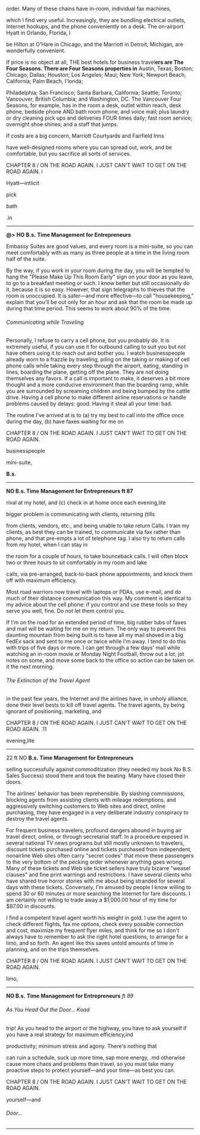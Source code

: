 order. Many of these chains have in-room, individual fax machines,

which I find very useful. Increasingly, they are bundling
electrical outlets, Internet hookups, and the phone conveniently on a desk. The on-airport Hyatt in Orlando, Florida, l

be Hilton at O'Hare in Chicago, and the Marriott in Detroit,
Michigan, are wonderfully convenient.

If price is no object at all, THE best hotels for business travel**ers are The Four Seasons. There are Four Seasons properties in**
Austin, Texas; Boston; Chicago; Dallas; Houston; Los Angeles;
Maui; New York; Newport Beach, California; Palm Beach, I'lorida;

Philadelphia; San Francisco; Santa Barbara, California;
Seattle; Toronto; Vancouver, British Columbia; and Washington,
DC. The Vancouver Four Seasons, for example, has in the room a
desk, outlet within reach, desk phone, bedside phone AND bath­
room phone, and voice mail; plus laundry or dry cleaning pick­
ups and deliveries FOUR times daily; fast room service;
overnight shoe shines; and a staff that jumps.

If costs are a big concern, Marriott Courtyards and Fairfield Inns

have well-designed rooms where you can spread out, work,
and be comfortable, but you sacrifice all sorts of services.

CHAPTER 8 / ON THE ROAD AGAIN. I JUST CAN'T WAIT TO GET ON THE ROAD AGAIN. i

Hyatt—intlicit

pick­

bath­

.in

-----

**@>** **HO** **B.s.** **Time Management for Entrepreneurs**

Embassy Suites are good values, and every room is a mini-suite,
so you can meet comfortably with as many as three people at a
time in the living room half of the suite.

By the way, if you work in your room during the day, you
will be tempted to hang the "Please Make Up This Room Early"
sign on your door as you leave, to go to a breakfast meeting or
such. I know better but still occasionally do it, because it is so
easy. However, that sign telegraphs to thieves that the room is
unoccupied. It is safer—and more effective—to call "housekeeping," explain that you'll be out only for an hour and ask that the
room be made up during that time period. This seems to work
about 90% of the time.

###### Communicating while Traveling
Personally, I refuse to carry a cell phone, but you probably do. It
is extremely useful, if you can use it for outbound calling to suit
you but not have others using it to reach out and bother you. I
watch businesspeople already worn to a frazzle by traveling, piling on the taking or making of cell phone calls while taking every
step through the airport, eating, standing in lines, boarding the
plane, getting off the plane. They are not doing themselves any
favors. If a call is important to make, it deserves a bit more
thought and a more conducive environment than the boarding
ramp, while you are surrounded by screaming children and
being bumped by the cattle drive. Having a cell phone to make
different airline reservations or handle problems caused by
delays: good. Having it steal all your time: bad.

The routine I've arrived at is to (a) try my best to call into the
office once during the day, (b) have faxes waiting for me on

CHAPTER 8 / ON THE ROAD AGAIN. I JUST CAN'T WAIT TO GET ON THE ROAD AGAIN.

businesspeople

mini-suite,

**B.s.**

-----

**NO B.s. Time** **Management for Entrepreneurs ft 87**

rival at my hotel, and (c) check in at home once each evening,lite

bigger problem is communicating with clients, returning (tills

from clients, vendors, etc., and being unable to take return
Calls. I train my clients, as best they can be trained, to communicate via fax rather than phone, and that pre-empts a lot of telephone tag. I also try to return calls from my hotel, when I can stay in

the room for a couple of hours, to take bounceback calls. I will
often block two or three hours to sit comfortably in my room and lake

calls, via pre-arranged, back-to-back phone appointments, and
knock them off with maximum efficiency.

Most road warriors now travel with laptops or PDAs, use
e-mail, and do much of their distance communication this way.
My comment is identical to my advice about the cell phone: if
you control and use these tools so they serve you well, fine. Do
not let them control you.

If I'm on the road for an extended period of time, big rubber
tubs of faxes and mail will be waiting for me on my return. The
only way to prevent this daunting mountain from being built is
to have all my mail shoved in a big FedEx sack and sent to me
once or twice while I'm away. I tend to do this with trips of five
days or more. I can get through a few days' mail while watching
an in-room movie or Monday Night Football, throw out a lot, jot
notes on some, and move some back to the office so action can be
taken on it the next morning.

###### The Extinction of the Travel Agent
in the past few years, the Internet and the airlines have, in
unholy alliance, done their level bests to kill off travel agents. The
travel agents, by being ignorant of positioning, marketing, and

CHAPTER 8 / ON THE ROAD AGAIN. I JUST CAN'T WAIT TO GET ON THE ROAD AGAIN. .11

evening,lite

-----

22 ft NO **B.s.** **Time Management for Entrepreneurs**

selling successfully against commoditization (they needed my
book No B.S. Sales Success) stood there and took the beating.
Many have closed their doors.

The airlines' behavior has been reprehensible. By slashing
commissions, blocking agents from assisting clients with mileage
redemptions, and aggressively switching customers to Web sites
and direct, online purchasing, they have engaged in a very deliberate industry conspiracy to destroy the travel agents.

For frequent business travelers, profound dangers abound in
buying air travel direct, online, or through secretarial staff. In a
procedure exposed in several national TV news programs but
still mostly unknown to travelers, discount tickets purchased
online and tickets purchased from independent, nonairline Web
sites often carry "secret codes" that move these passengers to the
very bottom of the pecking order whenever anything goes
wrong. Many of these tickets and Web site ticket sellers have
truly bizarre "weasel clauses" and fine print warnings and
restrictions. I have several clients who have shared true horror
stories with me about being stranded for several days with these
tickets. Conversely, I'm amused by people I know willing to
spend 30 or 60 minutes or more searching the Internet for fare
discounts. I am certainly not willing to trade away a $1,000.00
hour of my time for $87.00 in discounts.

I find a competent travel agent worth his weight in gold. I
use the agent to check different flights, fax me options, check
every possible connection and cost, maximize my frequent flyer
miles, and think for me so I don't always have to remember to
ask the right hotel questions, to arrange for a limo, and so forth.
An agent like this saves untold amounts of time in planning, and
on the trips themselves.

CHAPTER 8 / ON THE ROAD AGAIN. I JUST CAN'T WAIT TO GET ON THE ROAD AGAIN.

limo,

-----

**NO B.s.** **Time Management for Entrepreneurs** _ft 89_

###### As You Head Out the Door... Koad
trip! As you head to the airport or the highway, you have
to ask yourself if you have a real strategy for maximum efficiency,ind

productivity; minimum stress and agony. There's nothing that

can ruin a schedule, suck up more time, sap more energy, .md
otherwise cause more chaos and problems than travel, so
you must take many proactive steps to protect yourself—and
your time—as best you can.

CHAPTER 8 / ON THE ROAD AGAIN. I JUST CAN'T WAIT TO GET ON THE ROAD AGAIN.

yourself—and

###### Door...

-----